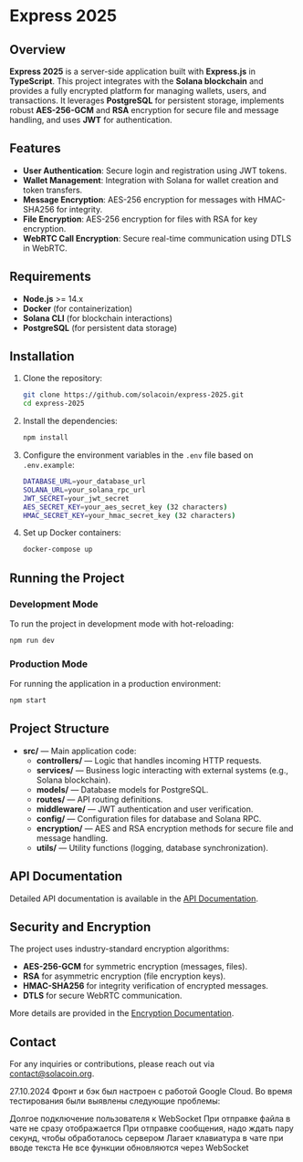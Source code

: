 # Express 2025

## Overview
**Express 2025** is a server-side application built with **Express.js** in **TypeScript**. This project integrates with the **Solana blockchain** and provides a fully encrypted platform for managing wallets, users, and transactions. It leverages **PostgreSQL** for persistent storage, implements robust **AES-256-GCM** and **RSA** encryption for secure file and message handling, and uses **JWT** for authentication.

## Features
- **User Authentication**: Secure login and registration using JWT tokens.
- **Wallet Management**: Integration with Solana for wallet creation and token transfers.
- **Message Encryption**: AES-256 encryption for messages with HMAC-SHA256 for integrity.
- **File Encryption**: AES-256 encryption for files with RSA for key encryption.
- **WebRTC Call Encryption**: Secure real-time communication using DTLS in WebRTC.

## Requirements
- **Node.js** >= 14.x
- **Docker** (for containerization)
- **Solana CLI** (for blockchain interactions)
- **PostgreSQL** (for persistent data storage)

## Installation

1. Clone the repository:

    ```bash
    git clone https://github.com/solacoin/express-2025.git
    cd express-2025
    ```

2. Install the dependencies:

    ```bash
    npm install
    ```

3. Configure the environment variables in the `.env` file based on `.env.example`:
    ```bash
    DATABASE_URL=your_database_url
    SOLANA_URL=your_solana_rpc_url
    JWT_SECRET=your_jwt_secret
    AES_SECRET_KEY=your_aes_secret_key (32 characters)
    HMAC_SECRET_KEY=your_hmac_secret_key (32 characters)
    ```

4. Set up Docker containers:

    ```bash
    docker-compose up
    ```

## Running the Project

### Development Mode

To run the project in development mode with hot-reloading:

```bash
npm run dev
```

### Production Mode
For running the application in a production environment:

```bash
npm start
```

## Project Structure

- **src/** — Main application code:
    - **controllers/** — Logic that handles incoming HTTP requests.
    - **services/** — Business logic interacting with external systems (e.g., Solana blockchain).
    - **models/** — Database models for PostgreSQL.
    - **routes/** — API routing definitions.
    - **middleware/** — JWT authentication and user verification.
    - **config/** — Configuration files for database and Solana RPC.
    - **encryption/** — AES and RSA encryption methods for secure file and message handling.
    - **utils/** — Utility functions (logging, database synchronization).

## API Documentation
Detailed API documentation is available in the [API Documentation](./docs/api_endpoints.md).

## Security and Encryption
The project uses industry-standard encryption algorithms:

- **AES-256-GCM** for symmetric encryption (messages, files).
- **RSA** for asymmetric encryption (file encryption keys).
- **HMAC-SHA256** for integrity verification of encrypted messages.
- **DTLS** for secure WebRTC communication.

More details are provided in the [Encryption Documentation](./docs/encryption.md).

## Contact
For any inquiries or contributions, please reach out via contact@solacoin.org.

27.10.2024 
Фронт и бэк был настроен с работой Google Cloud. 
Во время тестирования были выявлены следующие проблемы:

Долгое подключение пользователя к WebSocket
При отправке файла в чате не сразу отображается 
При отправке сообщения, надо ждать пару секунд, чтобы обработалось сервером
Лагает клавиатура в чате при вводе текста 
Не все функции обновляются через WebSocket

